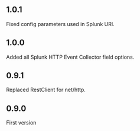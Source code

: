 ## 1.0.1

Fixed config parameters used in Splunk URI.

## 1.0.0

Added all Splunk HTTP Event Collector field options.

## 0.9.1

Replaced RestClient for net/http.

## 0.9.0

First version